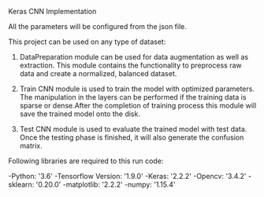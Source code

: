 Keras CNN Implementation
 
 All the parameters will be configured from the json file.
 
 This project can be used on any type of dataset:
 
 1. DataPreparation module can be used for data augmentation as well as extraction. This module contains the functionality to preprocess       raw data and create a normalized, balanced dataset.  
 
 2. Train CNN module is used to train the model with optimized parameters. The manipulation in the layers can be performed if the training     data is sparse or dense.After the completion of training process this module will save the trained model onto the disk.
  
 3. Test CNN module is used to evaluate the trained model with test data. Once the testing phase is finished, it will also generate the         confusion matrix.
 
 
 Following libraries are required to this run code: 
 
 -Python: '3.6'
 -Tensorflow Version: '1.9.0'
 -Keras: '2.2.2'
 -Opencv: '3.4.2'
 -sklearn: '0.20.0'
 -matplotlib: '2.2.2'
 -numpy: '1.15.4'
 
 
 
  
 
